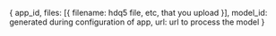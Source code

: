 {
  app_id,
  files: [{
    filename: hdq5 file, etc, that you upload
  }],
  model_id: generated during configuration of app,
  url: url to process the model
}